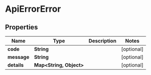 

# ApiErrorError


## Properties

| Name | Type | Description | Notes |
|------------ | ------------- | ------------- | -------------|
|**code** | **String** |  |  [optional] |
|**message** | **String** |  |  [optional] |
|**details** | **Map&lt;String, Object&gt;** |  |  [optional] |




